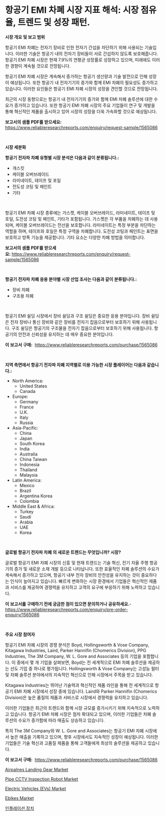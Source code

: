 <p><h1>항공기 EMI 차폐 시장 지표 해석: 시장 점유율, 트렌드 및 성장 패턴.</h1></p><p><strong>시장 개요 및 보고 범위</strong></p>
<p><p>항공기 EMI 차폐는 전자기 장비로 인한 전자기 간섭을 차단하기 위해 사용되는 기술입니다. 이러한 기술은 항공기 내의 전자기 장비들이 서로 간섭하지 않도록 보호해줍니다. 항공기 EMI 차폐 시장은 현재 7.9%의 연평균 성장률로 성장하고 있으며, 미래에도 이러한 경향이 계속될 것으로 전망됩니다.</p><p>항공기 EMI 차폐 시장은 계속해서 증가하는 항공기 생산량과 기술 발전으로 인해 성장이 예상됩니다. 또한 항공기 내 전자기기의 증가와 함께 EMI 차폐의 필요성도 증가하고 있습니다. 이러한 요인들은 항공기 EMI 차폐 시장의 성장을 견인할 것으로 전망됩니다.</p><p>최근의 시장 동향으로는 항공기 내 전자기기의 증가와 함께 EMI 차폐 솔루션에 대한 수요가 증가하고 있습니다. 또한 항공기 EMI 차폐 시장의 주요 기업들이 연구 및 개발을 통해 혁신적인 제품을 출시하고 있어 시장의 성장을 더욱 가속화할 것으로 예상됩니다.</p></p>
<p><strong>보고서의 샘플 PDF를 받으세요:</strong> <a href="https://www.reliableresearchreports.com/enquiry/request-sample/1565086">https://www.reliableresearchreports.com/enquiry/request-sample/1565086</a></p>
<p>&nbsp;</p>
<p><strong>시장 세분화</strong></p>
<p><strong>항공기 전자파 차폐 유형별 시장 분석은 다음과 같이 분류됩니다.:</strong></p>
<p><ul><li>개스킷</li><li>케이블 오버브레이드</li><li>라미네이트, 테이프 및 포일</li><li>전도성 코팅 및 페인트</li><li>기타</li></ul></p>
<p>&nbsp;</p>
<p><p>항공기 EMI 차폐 시장 종류에는 가스켓, 케이블 오버브레이드, 라미네이트, 테이프 및 호일, 도전성 코팅 및 페인트, 기타가 포함됩니다. 가스켓은 각 부품을 차폐하는 데 사용되며, 케이블 오버브레이드는 전선을 보호합니다. 라미네이트는 특정 부분을 차단하는 역할을 하며, 테이프와 호일은 특정 구역을 차폐합니다. 도전성 코팅과 페인트는 표면을 보호하고 방폭 기능을 제공합니다. 기타 요소는 다양한 차폐 방법을 의미합니다.</p></p>
<p><strong>보고서의 샘플 PDF를 받으세요:</strong>&nbsp;<a href="https://www.reliableresearchreports.com/enquiry/request-sample/1565086">https://www.reliableresearchreports.com/enquiry/request-sample/1565086</a></p>
<p>&nbsp;</p>
<p><strong> 항공기 전자파 차폐 응용 분야별 시장 산업 조사는 다음과 같이 분류됩니다.:</strong></p>
<p><ul><li>장비 차폐</li><li>구조용 차폐</li></ul></p>
<p>&nbsp;</p>
<p><p>항공기 EMI 쉴딩 시장에서 장비 쉴딩과 구조 쉴딩은 중요한 응용 분야입니다. 장비 쉴딩은 전자 장비나 통신 장비와 같은 장비를 전자기 잡음으로부터 보호하기 위해 사용됩니다. 구조 쉴딩은 항공기의 구조물을 전자기 잡음으로부터 보호하기 위해 사용됩니다. 항공기의 안전과 신뢰성을 유지하는 데 매우 중요한 분야입니다.</p></p>
<p><strong>이 보고서 구매:</strong>&nbsp; <a href="https://www.reliableresearchreports.com/purchase/1565086">https://www.reliableresearchreports.com/purchase/1565086</a></p>
<p>&nbsp;</p>
<p><strong>지역 측면에서 항공기 전자파 차폐 지역별로 이용 가능한 시장 플레이어는 다음과 같습니다.:</strong></p>
<p><ul>
    <li>
        North America:
        <ul>
            <li>United States</li>
            <li>Canada</li>
        </ul>
    </li>
    <li>
        Europe:
        <ul>
            <li>Germany</li>
            <li>France</li>
            <li>U.K.</li>
            <li>Italy</li>
            <li>Russia</li>
        </ul>
    </li>
    <li>
        Asia-Pacific:
        <ul>
            <li>China</li>
            <li>Japan</li>
            <li>South Korea</li>
            <li>India</li>
            <li>Australia</li>
            <li>China Taiwan</li>
            <li>Indonesia</li>
            <li>Thailand</li>
            <li>Malaysia</li>
        </ul>
    </li>
    <li>
        Latin America:
        <ul>
            <li>Mexico</li>
            <li>Brazil</li>
            <li>Argentina Korea</li>
            <li>Colombia</li>
        </ul>
    </li>
    <li>
        Middle East & Africa:
        <ul>
            <li>Turkey</li>
            <li>Saudi</li>
            <li>Arabia</li>
            <li>UAE</li>
            <li>Korea</li>
        </ul>
    </li>
    </ul></p>
<p>&nbsp;</p>
<p><strong>글로벌 항공기 전자파 차폐 의 새로운 트렌드는 무엇입니까? 시장?</strong></p>
<p><p>글로벌 항공기 EMI 차폐 시장의 신흥 및 현재 트렌드는 기술 혁신, 전기 자율 주행 항공기의 증가 및 새로운 소재 개발 등으로 나타납니다. 또한 효율적인 차폐 솔루션의 수요가 계속해서 증가하고 있으며, 항공기 내부 전자 장비의 안전성을 유지하는 것이 중요하다는 인식이 높아지고 있습니다. 빠르게 변화하는 시장 환경에서 기업들은 혁신적인 제품과 서비스를 제공하여 경쟁력을 유지하고 고객의 요구에 부응하기 위해 노력하고 있습니다.</p></p>
<p><strong>이 보고서를 구매하기 전에 궁금한 점이 있으면 문의하거나 공유하세요.</strong>- <a href="https://www.reliableresearchreports.com/enquiry/pre-order-enquiry/1565086">https://www.reliableresearchreports.com/enquiry/pre-order-enquiry/1565086</a></p>
<p>&nbsp;</p>
<p><strong>주요 시장 참여자</strong></p>
<p><p>항공기 EMI 차폐 시장의 경쟁 분석은 Boyd, Hollingsworth & Vose Company, Kitagawa Industries, Laird, Parker Hannifin (Chomerics Division), PPG Industries, The 3M Company, W. L. Gore and Associates 등의 기업을 포함합니다. 이 중에서 몇 개 기업을 살펴보면, Boyd는 전 세계적으로 EMI 차폐 솔루션을 제공하는 선도 기업 중 하나로 평가됩니다. Hollingsworth & Vose Company는 고성능 필터 및 차폐 솔루션 분야에서의 지속적인 혁신으로 인해 시장에서 주목을 받고 있습니다.</p><p>Kitagawa Industries는 뛰어난 기술력과 혁신적인 제품 라인을 통해 전 세계적으로 항공기 EMI 차폐 시장에서 성장 중에 있습니다. Laird와 Parker Hannifin (Chomerics Division)은 높은 품질의 제품과 서비스로 시장에서 경쟁력을 유지하고 있습니다.</p><p>이러한 기업들은 최근의 트렌드와 함께 시장 규모를 증가시키기 위해 지속적으로 노력하고 있습니다. 항공기 EMI 차폐 시장은 점차 확대되고 있으며, 이러한 기업들은 차폐 솔루션의 수요가 증가함에 따라 매출도 상승하고 있습니다.</p><p>특히 The 3M Company와 W. L. Gore and Associates는 항공기 EMI 차폐 시장에서 높은 매출을 기록하고 있으며, 향후 시장에서도 지속적인 성장이 예상됩니다. 이러한 기업들은 기술 혁신과 고품질 제품을 통해 고객들에게 최상의 솔루션을 제공하고 있습니다.</p></p>
<p><strong>이 보고서 구매:</strong>&nbsp;&nbsp;<a href="https://www.reliableresearchreports.com/purchase/1565086">https://www.reliableresearchreports.com/purchase/1565086</a></p>
<p><p><a href="https://issuu.com/reportprime-2/docs/airpalnes-landing-gear-market-size-2030.pptx">Airpalnes Landing Gear Market</a></p><p><a href="https://issuu.com/reportprime-2/docs/pipe-cctv-inspection-robot-market-size-2030.pptx">Pipe CCTV Inspection Robot Market</a></p><p><a href="https://summer-dogwood-3e9.notion.site/Electric-Vehicles-EVs-Market-Dynamics-2024-2031-Also-about-Its-Market-Trends-Projections-and-Op-7351fc6f1d0c4afa872dcfc2359b8c88">Electric Vehicles (EVs) Market</a></p><p><a href="https://github.com/Sherrillcrooksxa8i18ucf2m/Market-Research-Report-List-1/blob/main/ebikes-market.md">Ebikes Market</a></p><p><a href="https://github.com/fredrickeglers/Market-Research-Report-List-1/blob/main/22267635279.md">인플레이션 장치</a></p></p>
